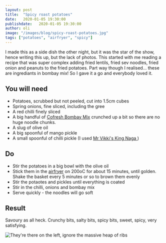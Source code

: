 ```yaml
---
layout: post
title:  "Spicy roast potatoes"
date:   2020-01-05 19:30:00
publishdate:   2020-01-05 19:30:00
author: oli
image: "/images/blog/spicy-roast-potatoes.jpg"
tags: ["potatoes", "airfryer", "spicy"]
---
```


I made this as a side dish the other night, but it was the star of the show, hence writing this up, but the lack of photos.  This started with me reading a recipe that was super complex adding fried lentils, fried sev noodles, fried onion and peanuts to the fried potatoes.  Part way though I realised... these are ingrediants in bombay mix!  So I gave it a go and everybody loved it.

## You will need

* Potatoes, scrubbed but not peeled, cut into 1.5cm cubes
* Spring onions, fine sliced, including the gree
* A red chilli finely sliced
* A big handful of [Cofresh Bombay Mix](https://www.amazon.co.uk/Cofresh-Bombay-Mix-500g-pack/dp/B00HN6Q1K2/ref=as_li_ss_tl?crid=1N3HCFGDNNSS4&keywords=cofresh+bombay+mix&qid=1578254656&sprefix=cofresh+bombay,aps,165&sr=8-3&linkCode=ll1&tag=wwwcoldclimat-21&linkId=10f63649e5312bb51e851e0c25e5246b&language=en_GB) crunched up a bit so there are no huge noodle chunks.
* A slug of olive oil
* A big spoonful of mango pickle
* A small spoonful of chilli pickle (I used [Mr Vikki's King Naga ](https://www.amazon.co.uk/Mr-Vikkis-King-Naga/dp/B005MWW3K6/ref=as_li_ss_tl?crid=UWKNG0NMHUDA&keywords=king+naga&qid=1578254830&sprefix=king+naga,aps,172&sr=8-2&linkCode=ll1&tag=wwwcoldclimat-21&linkId=e128dddcf8b68686c7d230cb4073f80a&language=en_GB))


## Do

* Stir the potatoes in a big bowl with the olive oil
* Stick them in the [airfryer](https://www.amazon.co.uk/Philips-Airfryer-Technology-Healthy-Grilling/dp/B07CT45FBT/ref=as_li_ss_tl?_encoding=UTF8&psc=1&refRID=FRZ2D742AGEE5Y9CTKWR&linkCode=ll1&tag=wwwcoldclimat-21&linkId=89947d0648da38bc4a0134b2f75107c9&language=en_GB) on 200oC for about 15 minutes, until golden.  Shake the basket every 5 minutes or so to brown them evenly
* Stir the potaotes and pickles until everything is coated
* Stir in the chilli, onions and bombay mix
* Serve quickly - the noodles will go soft


## Result

Savoury as all heck.  Crunchy bits, salty bits, spicy bits, sweet, spicy, very satisfying. 

![They're there on the left, ignore the massive heap of ribs](/images/blog/spicy-roast-potatoes.jpg)
